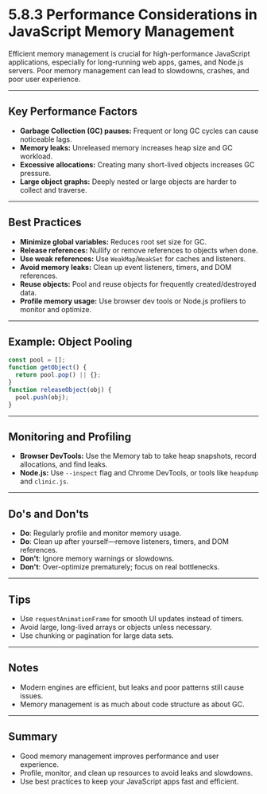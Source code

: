 # 5.8.3 Performance Considerations in JavaScript Memory Management

Efficient memory management is crucial for high-performance JavaScript applications, especially for long-running web apps, games, and Node.js servers. Poor memory management can lead to slowdowns, crashes, and poor user experience.

---

## Key Performance Factors

- **Garbage Collection (GC) pauses:** Frequent or long GC cycles can cause noticeable lags.
- **Memory leaks:** Unreleased memory increases heap size and GC workload.
- **Excessive allocations:** Creating many short-lived objects increases GC pressure.
- **Large object graphs:** Deeply nested or large objects are harder to collect and traverse.

---

## Best Practices

- **Minimize global variables:** Reduces root set size for GC.
- **Release references:** Nullify or remove references to objects when done.
- **Use weak references:** Use `WeakMap`/`WeakSet` for caches and listeners.
- **Avoid memory leaks:** Clean up event listeners, timers, and DOM references.
- **Reuse objects:** Pool and reuse objects for frequently created/destroyed data.
- **Profile memory usage:** Use browser dev tools or Node.js profilers to monitor and optimize.

---

## Example: Object Pooling

```js
const pool = [];
function getObject() {
  return pool.pop() || {};
}
function releaseObject(obj) {
  pool.push(obj);
}
```

---

## Monitoring and Profiling

- **Browser DevTools:** Use the Memory tab to take heap snapshots, record allocations, and find leaks.
- **Node.js:** Use `--inspect` flag and Chrome DevTools, or tools like `heapdump` and `clinic.js`.

---

## Do's and Don'ts

- **Do**: Regularly profile and monitor memory usage.
- **Do**: Clean up after yourself—remove listeners, timers, and DOM references.
- **Don't**: Ignore memory warnings or slowdowns.
- **Don't**: Over-optimize prematurely; focus on real bottlenecks.

---

## Tips

- Use `requestAnimationFrame` for smooth UI updates instead of timers.
- Avoid large, long-lived arrays or objects unless necessary.
- Use chunking or pagination for large data sets.

---

## Notes

- Modern engines are efficient, but leaks and poor patterns still cause issues.
- Memory management is as much about code structure as about GC.

---

## Summary

- Good memory management improves performance and user experience.
- Profile, monitor, and clean up resources to avoid leaks and slowdowns.
- Use best practices to keep your JavaScript apps fast and efficient.
